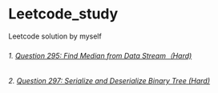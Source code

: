 # Leetcode_study
Leetcode solution by myself

###### 1. [Question 295: Find Median from Data Stream（Hard)](https://github.com/JiananDing0/Leetcode_study/tree/master/Q295)
###### 2. [Question 297: Serialize and Deserialize Binary Tree (Hard)](https://github.com/JiananDing0/Leetcode_study/tree/master/Q297)
